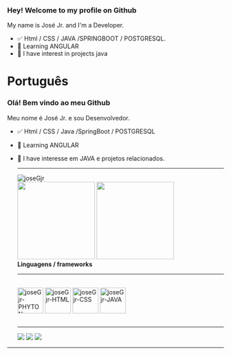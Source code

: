 ### Hey! Welcome to my profile on Github

My name is José Jr. and I'm a Developer.

- ✅ Html / CSS / JAVA /SPRINGBOOT / POSTGRESQL.
- 📕 Learning  ANGULAR
- 📖 I have interest in projects java

# Português

### Olá! Bem vindo ao meu Github

Meu nome é José Jr. e sou Desenvolvedor.

- ✅ Html / CSS / Java /SpringBoot / POSTGRESQL
- 📕 Learning  ANGULAR 
- 📖 I have  interesse em JAVA e projetos relacionados.
    <div>
    <hr>
    <div>
      <img src="https://komarev.com/ghpvc/?username=joseGjr&color=blue" alt="joseGjr" />
      <div href="https://github.com/joseGjr">
        <img height="180em" src="https://github-readme-stats.vercel.app/api?username=joseGjr&show_icons=true&theme=blue&include_all_commits=true&count_private=true"/>
        <img height="180em" src="https://github-readme-stats.vercel.app/api/top-langs/?username=joseGjr&layout=compact&langs_count=7&theme=blue"/>
        <link rel = "stylesheet" href = "<link rel = "stylesheet" href = "https://cdn.jsdelivr.net/gh/devicons/devicon@v2.13.0/devicon.min.css">
    
    </div>
   <b >Linguagens / frameworks </b>                                                                                                                                 
   <hr>
   
    <div style="display: inline_block"><br>
      <link rel = "stylesheet" href = "https://cdn.jsdelivr.net/gh/devicons/devicon@v2.13.0/devicon.min.css">
        <img align="center" alt="joseGjr-PHYTON" height="60" width="60" src="https://cdn.jsdelivr.net/gh/devicons/devicon/icons/python/python-original.svg" />
      <img align="center" alt="joseGjr-HTML" height="60" width="60" src="https://cdn.jsdelivr.net/gh/devicons/devicon/icons/html5/html5-original-wordmark.svg" />
      <img align="center" alt="joseGjr-CSS" height="60" width="60" src="https://cdn.jsdelivr.net/gh/devicons/devicon/icons/css3/css3-original-wordmark.svg" />
      <img align="center" alt="joseGjr-JAVA" height="60" width="60" src="https://cdn.jsdelivr.net/gh/devicons/devicon/icons/java/java-original-wordmark.svg" />
                                                                                                                                                     
    </div>
    <br>
   <hr>
  
    <a href="https://www.instagram.com/josejr_silva_/" target="_blank"><img src="https://img.shields.io/badge/-Instagram-%23E4405F?style=for-the-badge&logo=instagram&logoColor=black" target="_blank"></a>
     <a href = "mailto:tubabajr@gmail.com"><img src="https://img.shields.io/badge/-Gmail-%23333?style=for-the-badge&logo=gmail&logoColor=black" target="_blank"></a>
     <a href="https://linkedin.com/in/josé-guiomar-silva-jr-1a968b198
  " target="_blank"><img src="https://img.shields.io/badge/-LinkedIn-%230077B5?style=for-the-badge&logo=linkedin&logoColor=silver" target="_blank"></a> 
  
<hr>
